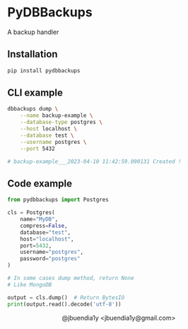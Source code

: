 # PyDBBackups

A backup handler

## Installation

```bash
pip install pydbbackups
```

## CLI example

```bash
dbbackups dump \
    --name backup-example \
    --database-type postgres \
    --host localhost \
    --database test \
    --username postgres \
    --port 5432

# backup-example___2023-04-10 11:42:59.090131 Created !
```

## Code example

```python
from pydbbackups import Postgres

cls = Postgres(
    name="MyDB",
    compress=False,
    database="test",
    host="localhost",
    port=5432,
    username="postgres",
    password="postgres"
)

# In some cases dump method, return None
# Like MongoDB

output = cls.dump()  # Return BytesIO
print(output.read().decode('utf-8'))

```

<p align="center">@jbuendia1y &#60;jbuendia1y@gmail.com&#62;</p>